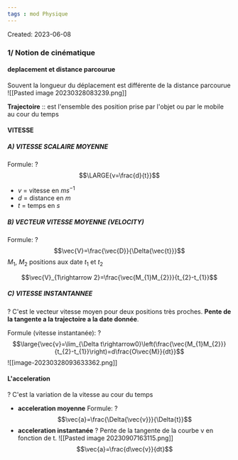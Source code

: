 ```yaml
---
tags : mod Physique
---
```

Created: 2023-06-08

### 1/ **Notion de cinématique**

#### deplacement et distance parcourue 
Souvent la longueur du déplacement est différente de la distance parcourue
![[Pasted image 20230328083239.png]]

**Trajectoire** :: est l'ensemble des position prise par l'objet ou par le mobile au cour du temps
<!--SR:!2023-09-08,1,230-->

#### VITESSE 
##### A) VITESSE SCALAIRE MOYENNE
Formule:
?
$$\LARGE{v=\frac{d}{t}}$$
- $v$ = vitesse en $ms^{-1}$
- $d$ = distance en $m$
- $t$ = temps en $s$
##### B) VECTEUR VITESSE MOYENNE (VELOCITY)
Formule:
?
$$\vec{V}=\frac{\vec{D}}{\Delta{\vec{t}}}$$
$M_1$, $M_2$ positions aux date $t_1$ et $t_2$

$$\vec{V}_{1\rightarrow 2}=\frac{\vec{M_{1}M_{2}}}{t_{2}-t_{1}}$$
##### C) VITESSE INSTANTANNEE 
?
C'est le vecteur vitesse moyen pour deux positions très proches. **Pente de la tangente a la trajectoire a la date donnée**.

Formule (vitesse instantanée):
?
$$\large{\vec{v}=\lim_{\Delta t\rightarrow0}\left(\frac{\vec{M_{1}M_{2}}}{t_{2}-t_{1}}\right)=d\frac{O\vec{M}}{dt}}$$
![[image-20230328093633362.png]]

#### L'acceleration
?
C'est la variation de la vitesse au cour du temps
<!--SR:!2023-09-08,1,230-->


- **acceleration moyenne**
Formule:
?
$$\vec{a}=\frac{\Delta{\vec{v}}}{\Delta{t}}$$
- **acceleration instantanée**
?
Pente de la tangente de la courbe v en fonction de t.
![[Pasted image 20230907163115.png]]
$$\vec{a}=\frac{d\vec{v}}{dt}$$